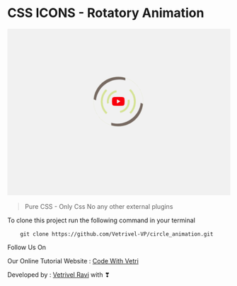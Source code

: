 # CSS ICONS - Rotatory Animation

![This is an image](./web.png)

> Pure CSS - Only Css No any other external plugins

To clone this project run the following command in your terminal

```
    git clone https://github.com/Vetrivel-VP/circle_animation.git
```

Follow Us On

Our Online Tutorial Website : [Code With Vetri](https://codewithvetri.web.app/)

Developed by : [Vetrivel Ravi](https://codewithvetri.web.app/) with ❣
